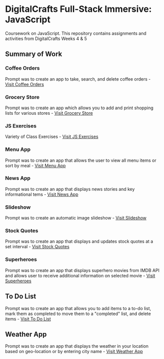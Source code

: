 # DigitalCrafts Full-Stack Immersive: JavaScript
Coursework on JavaScript. This repository contains assignments and activities from DigitalCrafts Weeks 4 & 5

## Summary of Work

### Coffee Orders
Prompt was to create an app to take, search, and delete coffee orders - [Visit Coffee Orders](https://github.com/kjdonoghue/DC-JS/tree/master/coffee-orders)

### Grocery Store
Prompt was to create an app which allows you to add and print shopping lists for various stores - [Visit Grocery Store](https://github.com/kjdonoghue/DC-JS/tree/master/grocery-store)

### JS Exercises
Variety of Class Exercises - [Visit JS Exercises](https://github.com/kjdonoghue/DC-JS/tree/master/js-exercises)

### Menu App
Prompt was to create an app that allows the user to view all menu items or sort by meal - [Visit Menu App](https://github.com/kjdonoghue/DC-JS/tree/master/menu-app)

### News App
Prompt was to create an app that displays news stories and key informational tems - [Visit News App](https://github.com/kjdonoghue/DC-JS/tree/master/news-app)

### Slideshow
Prompt was to create an automatic image slideshow - [Visit Slideshow](https://github.com/kjdonoghue/DC-JS/tree/master/slideshow)

### Stock Quotes
Prompt was to create an app that displays and updates stock quotes at a set interval - [Visit Stock Quotes](https://github.com/kjdonoghue/DC-JS/tree/master/stock-quotes)

### Superheroes
Prompt was to create an app that displays superhero movies from IMDB API and allows user to receive additional information on selected movie - [Visit Superheroes](https://github.com/kjdonoghue/DC-JS/tree/master/superheroes)

## To Do List
Prompt was to create an app that allows you to add items to a to-do list, mark them as completed to move them to a "completed" list, and delete items - [Visit To Do List](https://github.com/kjdonoghue/DC-JS/tree/master/to-do-list)

## Weather App
Prompt was to create an app that displays the weather in your location based on geo-location or by entering city name - [Visit Weather App](https://github.com/kjdonoghue/DC-JS/tree/master/weather-app)
